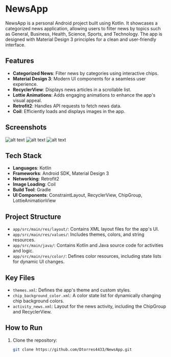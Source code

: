 # NewsApp

NewsApp is a personal Android project built using Kotlin. It showcases a categorized news application, allowing users to filter news by topics such as General, Business, Health, Science, Sports, and Technology. The app is designed with Material Design 3 principles for a clean and user-friendly interface.
## Features

- **Categorized News**: Filter news by categories using interactive chips.
- **Material Design 3**: Modern UI components for a seamless user experience.
- **RecyclerView**: Displays news articles in a scrollable list.
- **Lottie Animations**: Adds engaging animations to enhance the app's visual appeal.
- **Retrofit2**: Handles API requests to fetch news data.
- **Coil**: Efficiently loads and displays images in the app.


## Screenshots

![alt text](https://github.com/Dtorres4433/NewsApp/blob/7d9ff96e153475ffe17447d80c4b81b387a34c9a/Screenshots/Screenshot_20250515_135124.png?raw=true)
![alt text](https://github.com/Dtorres4433/NewsApp/blob/7d9ff96e153475ffe17447d80c4b81b387a34c9a/Screenshots/Screenshot_20250515_135209.png?raw=true)
![alt text](https://github.com/Dtorres4433/NewsApp/blob/7d9ff96e153475ffe17447d80c4b81b387a34c9a/Screenshots/Screenshot_20250515_143727.png?raw=true)

## Tech Stack

- **Languages**: Kotlin
- **Frameworks**: Android SDK, Material Design 3
- **Networking**: Retrofit2
- **Image Loading**: Coil
- **Build Tool**: Gradle
- **UI Components**: ConstraintLayout, RecyclerView, ChipGroup, LottieAnimationView

## Project Structure

- `app/src/main/res/layout/`: Contains XML layout files for the app's UI.
- `app/src/main/res/values/`: Includes themes, colors, and string resources.
- `app/src/main/java/`: Contains Kotlin and Java source code for activities and logic.
- `app/src/main/res/color/`: Defines color resources, including state lists for dynamic UI changes.

## Key Files

- `themes.xml`: Defines the app's theme and custom styles.
- `chip_background_color.xml`: A color state list for dynamically changing chip background colors.
- `activity_news.xml`: Layout for the news activity, including the ChipGroup and RecyclerView.

## How to Run

1. Clone the repository:
   ```bash
   git clone https://github.com/Dtorres4433/NewsApp.git
